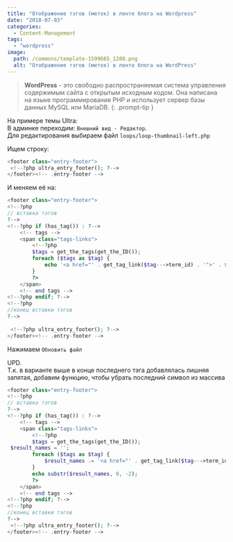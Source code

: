 ```yaml
---
title: "Отображение тэгов (меток) в ленте блога на Wordpress"
date: "2018-07-03"
categories: 
  - Content-Management
tags: 
  - "wordpress"
image:
  path: /commons/template-1599665_1280.png
  alt: "Отображение тэгов (меток) в ленте блога на WordPress"
---
```


> **WordPress** - это свободно распространяемая система управления содержимым сайта с открытым исходным кодом. Она написана на языке программирования PHP и использует сервер базы данных MySQL или MariaDB.
{: .prompt-tip }

На примере темы Ultra:  
В админке переходим: `Внешний вид - Редактор`.  
Для редактирования выбираем файл `loops/loop-thumbnail-left.php`

Ищем строку:

```php
<footer class="entry-footer">
 <!--?php ultra_entry_footer(); ?-->   
</footer><!-- .entry-footer -->
```

И меняем её на:

```php
<footer class="entry-footer">
<!--?php
// вставка тэгов
?-->
<!--?php if (has_tag()) : ?-->
    <!-- tags -->
    <span class="tags-links">
        <!--?php
        $tags = get_the_tags(get_the_ID());
        foreach ($tags as $tag) {
            echo '<a href="' . get_tag_link($tag--->term_id) . '">' . $tag->name . ', ';
        }
        ?>
    </span>
    <!-- end tags -->
<!--?php endif; ?-->
<!--?php
//конец вставки тэгов
?-->
   
 <!--?php ultra_entry_footer(); ?-->   
</footer><!-- .entry-footer -->
```

Нажимаем `Обновить файл`

UPD.  
Т.к. в варианте выше в конце последнего тэга добавлялась лишняя запятая, добавим функцию, чтобы убрать последний символ из массива

```php
<footer class="entry-footer">
<!--?php
// вставка тэгов
?-->
<!--?php if (has_tag()) : ?-->
    <!-- tags -->
    <span class="tags-links">
        <!--?php
        $tags = get_the_tags(get_the_ID());
 $result_names = '';
        foreach ($tags as $tag) {
            $result_names .= '<a href="' . get_tag_link($tag--->term_id) . '">' . $tag->name . ', ';
        }
        echo substr($result_names, 0, -2);
        ?>
    </span>
    <!-- end tags -->
<!--?php endif; ?-->
<!--?php
//конец вставки тэгов
?-->
 <!--?php ultra_entry_footer(); ?-->   
</footer><!-- .entry-footer -->
```
